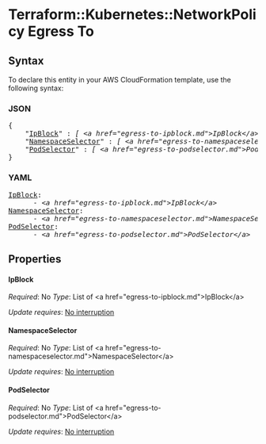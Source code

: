 # Terraform::Kubernetes::NetworkPolicy Egress To

## Syntax

To declare this entity in your AWS CloudFormation template, use the following syntax:

### JSON

<pre>
{
    "<a href="#ipblock" title="IpBlock">IpBlock</a>" : <i>[ &lt;a href=&#34;egress-to-ipblock.md&#34;&gt;IpBlock&lt;/a&gt;, ... ]</i>,
    "<a href="#namespaceselector" title="NamespaceSelector">NamespaceSelector</a>" : <i>[ &lt;a href=&#34;egress-to-namespaceselector.md&#34;&gt;NamespaceSelector&lt;/a&gt;, ... ]</i>,
    "<a href="#podselector" title="PodSelector">PodSelector</a>" : <i>[ &lt;a href=&#34;egress-to-podselector.md&#34;&gt;PodSelector&lt;/a&gt;, ... ]</i>
}
</pre>

### YAML

<pre>
<a href="#ipblock" title="IpBlock">IpBlock</a>: <i>
      - &lt;a href=&#34;egress-to-ipblock.md&#34;&gt;IpBlock&lt;/a&gt;</i>
<a href="#namespaceselector" title="NamespaceSelector">NamespaceSelector</a>: <i>
      - &lt;a href=&#34;egress-to-namespaceselector.md&#34;&gt;NamespaceSelector&lt;/a&gt;</i>
<a href="#podselector" title="PodSelector">PodSelector</a>: <i>
      - &lt;a href=&#34;egress-to-podselector.md&#34;&gt;PodSelector&lt;/a&gt;</i>
</pre>

## Properties

#### IpBlock

_Required_: No
_Type_: List of &lt;a href=&#34;egress-to-ipblock.md&#34;&gt;IpBlock&lt;/a&gt;

_Update requires_: [No interruption](https://docs.aws.amazon.com/AWSCloudFormation/latest/UserGuide/using-cfn-updating-stacks-update-behaviors.html#update-no-interrupt)

#### NamespaceSelector

_Required_: No
_Type_: List of &lt;a href=&#34;egress-to-namespaceselector.md&#34;&gt;NamespaceSelector&lt;/a&gt;

_Update requires_: [No interruption](https://docs.aws.amazon.com/AWSCloudFormation/latest/UserGuide/using-cfn-updating-stacks-update-behaviors.html#update-no-interrupt)

#### PodSelector

_Required_: No
_Type_: List of &lt;a href=&#34;egress-to-podselector.md&#34;&gt;PodSelector&lt;/a&gt;

_Update requires_: [No interruption](https://docs.aws.amazon.com/AWSCloudFormation/latest/UserGuide/using-cfn-updating-stacks-update-behaviors.html#update-no-interrupt)

